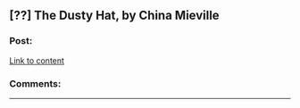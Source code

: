 ## [??] The Dusty Hat, by China Mieville

### Post:

[Link to content](http://salvage.zone/dustyhat_all.html)

### Comments:

---

